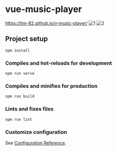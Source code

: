 # vue-music-player
https://tim-82.github.io/v-music-player/
![1](https://user-images.githubusercontent.com/56195913/96771337-2e993680-13ea-11eb-9a84-5b96fc76baa4.png)
![2](https://user-images.githubusercontent.com/56195913/96771352-335dea80-13ea-11eb-9964-30d38765e1f8.png)

## Project setup
```
npm install
```

### Compiles and hot-reloads for development
```
npm run serve
```

### Compiles and minifies for production
```
npm run build
```

### Lints and fixes files
```
npm run lint
```

### Customize configuration
See [Configuration Reference](https://cli.vuejs.org/config/).
